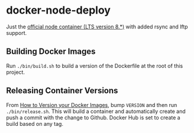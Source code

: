 # docker-node-deploy

Just the [official node container (LTS version 8.*)](https://hub.docker.com/_/node/) with added rsync and lftp support.

## Building Docker Images
Run `./bin/build.sh` to build a version of the Dockerfile at the root of this project.

## Releasing Container Versions

From [How to Version your Docker Images](https://medium.com/travis-on-docker/how-to-version-your-docker-images-1d5c577ebf54), bump `VERSION` and then run `./bin/release.sh`. This will build a container and automatically create and push a commit with the change to Github. Docker Hub is set to create a build based on any tag.


